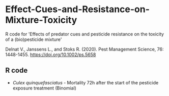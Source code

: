 # Effect-Cues-and-Resistance-on-Mixture-Toxicity
R code for 'Effects of predator cues and pesticide resistance on the toxicity of a (bio)pesticide mixture'

Delnat V., Janssens L., and Stoks R. (2020). 
Pest Management Science, 76: 1448-1455. https://doi.org/10.1002/ps.5658

## R code 
* *Culex quinquefasciatus* - Mortality 72h after the start of the pesticide exposure treatment (Binomial) 
